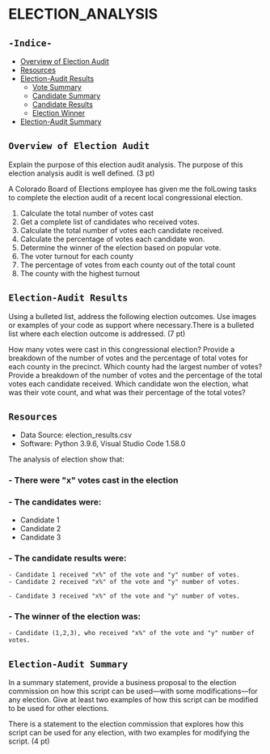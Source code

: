 # ELECTION_ANALYSIS
## `-Indice-`

- [Overview of Election Audit](#Overview-of-Election-Audit)
- [Resources](#resources)
- [Election-Audit Results](#Election-Audit-Results)
  - [Vote Summary](#there-were-"x"-votes-cast)
  - [Candidate Summary](#the-candidates-were)
   - [Candidate Results](#the-candidate-results-were)
   - [Election Winner](#the-winner-of-the-election-was)
- [Election-Audit Summary](#Election-Audit-Summary)

## `Overview of Election Audit`

Explain the purpose of this election audit analysis. The purpose of this election analysis audit is well defined. (3 pt)

A Colorado Board of Elections employee has given me the folLowing tasks to complete the election audit of a recent local congressional election.

1. Calculate the total number of votes cast
2. Get a complete list of candidates who received votes.
3. Calculate the total number of votes each candidate received.
4. Calculate the percentage of votes each candidate won.
5. Determine the winner of the election based on popular vote.
6. The voter turnout for each county
7. The percentage of votes from each county out of the total count
8. The county with the highest turnout

## `Election-Audit Results`
Using a bulleted list, address the following election outcomes. Use images or examples of your code as support where necessary.There is a bulleted list where each election outcome is addressed. (7 pt)

How many votes were cast in this congressional election?
Provide a breakdown of the number of votes and the percentage of total votes for each county in the precinct.
Which county had the largest number of votes?
Provide a breakdown of the number of votes and the percentage of the total votes each candidate received.
Which candidate won the election, what was their vote count, and what was their percentage of the total votes?

## `Resources`
  - Data Source: election_results.csv
  - Software: Python 3.9.6, Visual Studio Code 1.58.0

The analysis of election show that:
  ### - There were "x" votes cast in the election
  ### - The candidates were:
  - Candidate 1
  - Candidate 2
  - Candidate 3

  ### - The candidate results were:
    - Candidate 1 received "x%" of the vote and "y" number of votes.
    - Candidate 2 received "x%" of the vote and "y" number of votes.

    - Candidate 3 received "x%" of the vote and "y" number of votes.

  ### - The winner of the election was:
    - Candidate (1,2,3), who received "x%" of the vote and "y" number of votes.
## `Election-Audit Summary`
In a summary statement, provide a business proposal to the election commission on how this script can be used—with some modifications—for any election. Give at least two examples of how this script can be modified to be used for other elections.

There is a statement to the election commission that explores how this script can be used for any election, with two examples for modifying the script. (4 pt)
